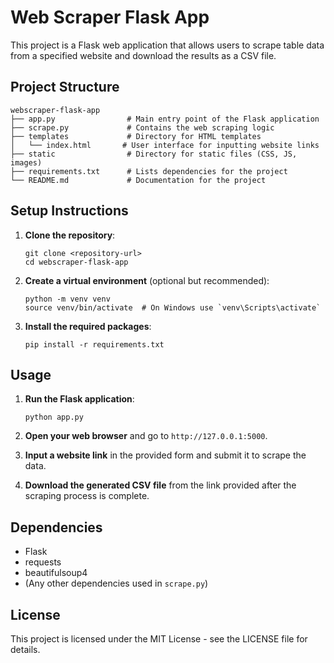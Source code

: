 # Web Scraper Flask App

This project is a Flask web application that allows users to scrape table data from a specified website and download the results as a CSV file.

## Project Structure

```
webscraper-flask-app
├── app.py                # Main entry point of the Flask application
├── scrape.py             # Contains the web scraping logic
├── templates             # Directory for HTML templates
│   └── index.html       # User interface for inputting website links
├── static                # Directory for static files (CSS, JS, images)
├── requirements.txt      # Lists dependencies for the project
└── README.md             # Documentation for the project
```

## Setup Instructions

1. **Clone the repository**:
   ```
   git clone <repository-url>
   cd webscraper-flask-app
   ```

2. **Create a virtual environment** (optional but recommended):
   ```
   python -m venv venv
   source venv/bin/activate  # On Windows use `venv\Scripts\activate`
   ```

3. **Install the required packages**:
   ```
   pip install -r requirements.txt
   ```

## Usage

1. **Run the Flask application**:
   ```
   python app.py
   ```

2. **Open your web browser** and go to `http://127.0.0.1:5000`.

3. **Input a website link** in the provided form and submit it to scrape the data.

4. **Download the generated CSV file** from the link provided after the scraping process is complete.

## Dependencies

- Flask
- requests
- beautifulsoup4
- (Any other dependencies used in `scrape.py`)

## License

This project is licensed under the MIT License - see the LICENSE file for details.